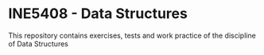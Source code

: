 # INE5408 - Data Structures

This repository contains exercises, tests and work practice of the discipline of Data Structures
